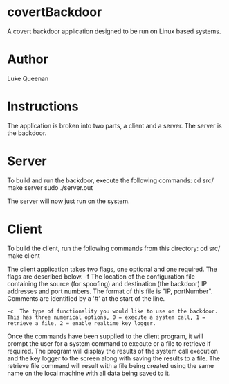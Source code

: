 covertBackdoor
==============

A covert backdoor application designed to be run on Linux based systems.

Author
======

Luke Queenan

Instructions
============

The application is broken into two parts, a client and a server. The server is the backdoor.

Server
======

To build and run the backdoor, execute the following commands:
	cd src/
	make server
	sudo ./server.out

The server will now just run on the system.

Client
======

To build the client, run the following commands from this directory:
	cd src/
	make client

The client application takes two flags, one optional and one required. The flags are described below.
	-f	The location of the configuration file containing the source 			(for spoofing) and destination (the backdoor) IP addresses and 			port numbers. The format of this file is "IP, portNumber". 			Comments are identified by a '#' at the start of the line.

	-c	The type of functionality you would like to use on the backdoor. 		This has three numerical options, 0 = execute a system call, 1 = 		retrieve a file, 2 = enable realtime key logger.

Once the commands have been supplied to the client program, it will prompt the user for a system command to execute or a file to retrieve if required. The program will display the results of the system call execution and the key logger to the screen along with saving the results to a file. The retrieve file command will result with a file being created using the same name on the local machine with all data being saved to it.